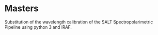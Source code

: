 # Masters
Substitution of the wavelength calibration of the SALT Spectropolarimetric Pipeline using python 3 and IRAF.
